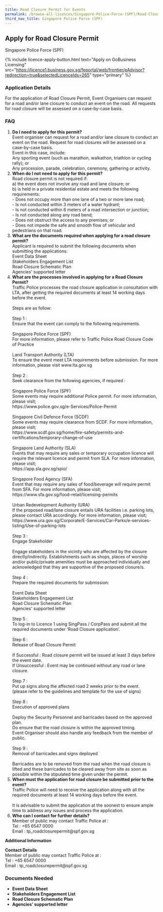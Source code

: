 ```yaml
---
title: Road Closure Permit for Events
permalink: /browse-all-licences/Singapore-Police-Force-(SPF)/Road-Closure-Permit-for-Events
third_nav_title: Singapore Police Force (SPF)
---
```


## Apply for Road Closure Permit

Singapore Police Force (SPF)

{% include licence-apply-button.html text="Apply on GoBusiness Licensing" src="https://licence1.business.gov.sg/feportal/web/frontier/eAdvisor?redirection=true&selectedLicenceIds=265" type="primary" %}

<H3>Application Details</H3>

<p>For the application of Road Closure Permit, Event Organisers can request for a road and/or lane closure to conduct an event on the road. All requests for road closure will be assessed on a case-by-case basis.</p>
<h3>FAQ</h3>
<ol>
<li><strong>Do I need to apply for this permit? </strong><br />Event organiser can request for a road and/or lane closure to conduct an event on the road. Request for road closures will be assessed on a case-by-case basis.<br />Event in this case, include:<br />Any sporting event (such as marathon, walkathon, triathlon or cycling rally); or<br />Any procession, parade, celebration, ceremony, gathering or activity.</li>
<li><strong>When do I not need to apply for this permit? </strong><br />Road closure permit is not required if:<br />a) the event does not involve any road and lane closure; or<br />b) is held in a private residential estate and meets the following requirements:<br />- Does not occupy more than one lane of a two or more lane road;<br />- Is not conducted within 3 meters of a water hydrant;<br />- Is not conducted within 6 meters of a road intersection or junction;<br />- Is not conducted along any road bend;<br />- Does not obstruct the access to any premises; or<br />- Does not impede the safe and smooth flow of vehicular and pedestrians on that road.</li>
<li><strong>What are the documents required when applying for a road closure permit? </strong><br />Applicant is required to submit the following documents when submitting the applications:<br />Event Data Sheet<br />Stakeholders Engagement List<br />Road Closure Schematic Plan<br />Agencies' supported letter</li>
<li><strong>What are the processes involved in applying for a Road Closure Permit? </strong><br />Traffic Police processes the road closure application in consultation with LTA, after getting the required documents at least 14 working days before the event. <br /><br />Steps are as follow:<br /><br />Step 1 :<br />Ensure that the event can comply to the following requirements.<br /><br />Singapore Police Force (SPF)<br />For more information, please refer to Traffic Police Road Closure Code of Practice<br /><br />Land Transport Authority (LTA)<br />To ensure the event meet LTA requirements before submission. For more information, please visit www.lta.gov.sg<br /><br />Step 2 :<br />Seek clearance from the following agencies, if required :<br /><br />Singapore Police Force (SPF)<br />Some events may require additional Police permit. For more information, please visit;<br />https://www.police.gov.sg/e-Services/Police-Permit<br /><br />Singapore Civil Defence Force (SCDF)<br />Some events may require clearance from SCDF. For more information, please visit;<br />https://www.scdf.gov.sg/home/fire-safety/permits-and-certifications/temporary-change-of-use<br /><br />Singapore Land Authority (SLA)<br />Events that may require any sales or temporary occupation licence will require the relevant licence and permit from SLA. For more information, please visit;<br />https://app.sla.gov.sg/spio/<br /><br />Singapore Food Agency (SFA)<br />Event that may require any sales of food/beverage will require permit from SFA. For more information, please visit;<br />https://www.sfa.gov.sg/food-retail/licensing-permits<br /><br />Urban Redevelopment Authority (URA)<br />If the proposed road/lane closure entails URA facilities i.e. parking lots, please contact URA accordingly. For more information, please visit;<br />https://www.ura.gov.sg/Corporate/E-Services/Car-Parks/e-services-listing/Use-of-parking-lots<br /><br />Step 3 :<br />Engage Stakeholder<br /><br />Engage stakeholders in the vicinity who are affected by the closure directly/indirectly. Establishments such as shops, places of worship and/or public/private amenities must be approached individually and acknowledged that they are supportive of the proposed closure/s. <br /><br />Step 4 :<br />Prepare the required documents for submission:<br /><br />Event Data Sheet<br />Stakeholders Engagement List<br />Road Closure Schematic Plan<br />Agencies' supported letter<br /><br />Step 5 :<br />To log-in to Licence 1 using SingPass / CorpPass and submit all the required documents under 'Road Closure application'.<br /><br />Step 6 :<br />Release of Road Closure Permit<br /><br />If Successful : Road closure permit will be issued at least 3 days before the event date.<br />If Unsuccessful : Event may be continued without any road or lane closure.<br /><br />Step 7 :<br />Put up signs along the affected road 2 weeks prior to the event.<br />(please refer to the guidelines and template for the use of signs)<br /><br />Step 8 :<br />Execution of approved plans<br /><br />Deploy the Security Personnel and barricades based on the approved plan.<br />Do ensure that the road closure is within the approved timing.<br />Event Organiser should also handle any feedback from the member of public.<br /><br />Step 9 :<br />Removal of barricades and signs deployed<br /><br />Barricades are to be removed from the road when the road closure is lifted and these barricades to be cleared away from site as soon as possible within the stipulated time given under the permit.</li>
<li><strong>When must the application for road closure be submitted prior to the event? </strong><br />Traffic Police will need to receive the application along with all the required documents at least 14 working days before the event.<br /><br />It is advisable to submit the application at the soonest to ensure ample time to address any issues and process the application.</li>
<li><strong>Who can I contact for further details? </strong><br />Member of public may contact Traffic Police at :<br />Tel : +65 6547 0000<br />Email : tp_roadclosurepermit@spf.gov.sg</li>
</ol>

<strong>Additional Information</strong>

<p><strong>Contact Details</strong><br>Member of public may contact Traffic Police at :<br />Tel : +65 6547 0000<br />Email : tp_roadclosurepermit@spf.gov.sg</p>

<H3>Documents Needed</H3>

<ul>
<li><strong>Event Data Sheet</strong></li>
<li><strong>Stakeholders Engagement List</strong></li>
<li><strong>Road Closure Schematic Plan</strong></li>
<li><strong>Agencies' supported letter</strong></li>
</ul>

